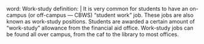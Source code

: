 word: Work-study
definition: |
  It is very common for students to have an on-campus (or off-campus — CBWS) “student work” job. These jobs are also known as work-study positions. Students are awarded a certain amount of “work-study” allowance from the financial aid office. Work-study jobs can be found all over campus, from the caf to the library to most offices.
